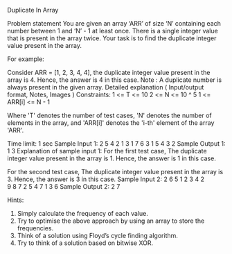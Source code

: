 Duplicate In Array

Problem statement
You are given an array ‘ARR’ of size ‘N’ containing each number between 1 and ‘N’ - 1 at least once. There is a single integer value that is present in the array twice. Your task is to find the duplicate integer value present in the array.

For example:

Consider ARR = [1, 2, 3, 4, 4], the duplicate integer value present in the array is 4. Hence, the answer is 4 in this case.
Note :
A duplicate number is always present in the given array.
Detailed explanation ( Input/output format, Notes, Images )
Constraints:
1 <=  T  <= 10
2 <=  N <= 10 ^ 5
1 <=  ARR[i]  <= N - 1

Where 'T' denotes the number of test cases, 'N' denotes the number of elements in the array, and 'ARR[i]' denotes the 'i-th' element of the array 'ARR'.

Time limit: 1 sec
Sample Input 1:
2
5
4 2 1 3 1
7
6 3 1 5 4 3 2
Sample Output 1:
1
3
Explanation of sample input 1:
For the first test case, 
The duplicate integer value present in the array is 1. Hence, the answer is 1 in this case.

For the second test case,
The duplicate integer value present in the array is 3. Hence, the answer is 3 in this case.
Sample Input 2:
2
6 
5 1 2 3 4 2  
9
8 7 2 5 4 7 1 3 6
Sample Output 2:
2
7


Hints:
1. Simply calculate the frequency of each value.
2. Try to optimise the above approach by using an array to store the frequencies.
3. Think of a solution using Floyd’s cycle finding algorithm.
4. Try to think of a solution based on bitwise XOR.
